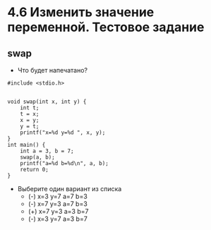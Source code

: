 # 4.6 Изменить значение переменной. Тестовое задание

## **swap**

* Что будет напечатано?  

```// листинг
#include <stdio.h>


void swap(int x, int y) {
    int t;
    t = x;
    x = y;
    y = t;
    printf("x=%d y=%d ", x, y);
}
int main() {
    int a = 3, b = 7;
    swap(a, b);
    printf("a=%d b=%d\n", a, b);
    return 0;
}
```

* Выберите один вариант из списка
  * (-) x=3 y=7 a=7 b=3
  * (-) x=7 y=3 a=7 b=3
  * (+) x=7 y=3 a=3 b=7
  * (-) x=3 y=7 a=3 b=7

